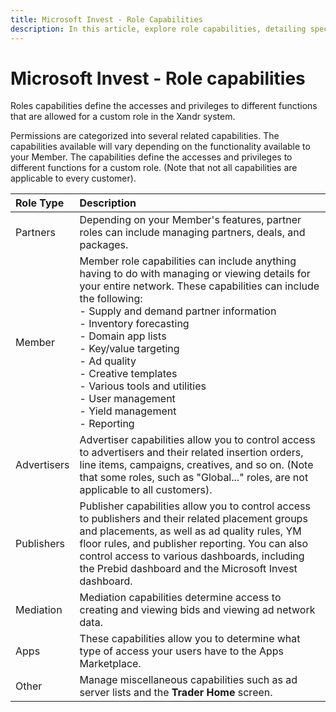 ```yaml
---
title: Microsoft Invest - Role Capabilities
description: In this article, explore role capabilities, detailing specific permissions, actions, and privileges for custom roles within the system.
---
```


# Microsoft Invest - Role capabilities

Roles capabilities define the accesses and privileges to different functions that are allowed for a custom role in the Xandr system.

Permissions are categorized into several related capabilities. The capabilities available will vary depending on the functionality
available to your Member. The capabilities define the accesses and privileges to different functions for a custom role. (Note that not all capabilities are applicable to every customer).

| Role Type | Description |
|:---|:---|
| Partners | Depending on your Member's features, partner roles can include managing partners, deals, and packages. |
| Member | Member role capabilities can include anything having to do with managing or viewing details for your entire network. These capabilities can include the following:<br> - Supply and demand partner information<br> - Inventory forecasting<br> - Domain app lists<br> - Key/value targeting<br> - Ad quality<br> - Creative templates<br> - Various tools and utilities<br> - User management<br> - Yield management<br> - Reporting |
| Advertisers | Advertiser capabilities allow you to control access to advertisers and their related insertion orders, line items, campaigns, creatives, and so on. (Note that some roles, such as "Global..." roles, are not applicable to all customers). |
| Publishers | Publisher capabilities allow you to control access to publishers and their related placement groups and placements, as well as ad quality rules, YM floor rules, and publisher reporting. You can also control access to various dashboards, including the Prebid dashboard and the Microsoft Invest dashboard. |
| Mediation | Mediation capabilities determine access to creating and viewing bids and viewing ad network data. |
| Apps | These capabilities allow you to determine what type of access your users have to the Apps Marketplace. |
| Other | Manage miscellaneous capabilities such as ad server lists and the **Trader Home** screen. |
